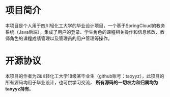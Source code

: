 # 项目简介

本项目是个人用于四川轻化工大学的毕业设计项目，一个基于SpringCloud的教务系统（Java后端），集成了用户的登录、学生角色的课程相关操作和信息修改、教师角色的课程成绩管理以及管理员的用户管理等操作。

# 开源协议

本项目的作者为四川轻化工大学18级某毕业生（github账号：taoyyz），此项目的所有源码均用于毕业设计，也可供学习交流，
**所有源码的一切权力和归属均为taoyyz持有**。
